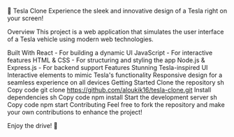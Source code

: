 🚗 Tesla Clone
Experience the sleek and innovative design of a Tesla right on your screen!

Overview
This project is a web application that simulates the user interface of a Tesla vehicle using modern web technologies.

Built With
React - For building a dynamic UI
JavaScript - For interactive features
HTML & CSS - For structuring and styling the app
Node.js & Express.js - For backend support
Features
Stunning Tesla-inspired UI
Interactive elements to mimic Tesla's functionality
Responsive design for a seamless experience on all devices
Getting Started
Clone the repository
sh
Copy code
git clone https://github.com/aloukik16/tesla-clone.git
Install dependencies
sh
Copy code
npm install
Start the development server
sh
Copy code
npm start
Contributing
Feel free to fork the repository and make your own contributions to enhance the project!

Enjoy the drive! 🚀
